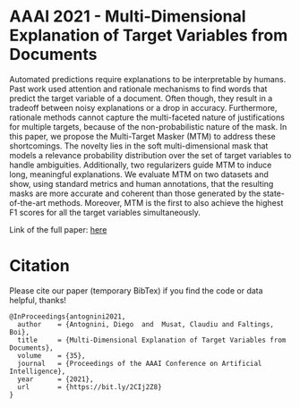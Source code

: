 # AAAI 2021 - Multi-Dimensional Explanation of Target Variables from Documents

Automated predictions require explanations to be interpretable by humans. Past work used attention and rationale mechanisms to find words that predict the target variable of a document. Often though, they result in a tradeoff between noisy explanations or a drop in accuracy. Furthermore, rationale methods cannot capture the multi-faceted nature of justifications for multiple targets, because of the non-probabilistic nature of the mask. In this paper, we propose the Multi-Target Masker (MTM) to address these shortcomings. The novelty lies in the soft multi-dimensional mask that models a relevance probability distribution over the set of target variables to handle ambiguities. Additionally, two regularizers guide MTM to induce long, meaningful explanations. We evaluate MTM on two datasets and show, using standard metrics and human annotations, that the resulting masks are more accurate and coherent than those generated by the state-of-the-art methods. Moreover, MTM is the first to also achieve the highest F1 scores for all the target variables simultaneously.

Link of the full paper: [here](https://lia.epfl.ch/wp-content/uploads/publications/Multi_Dimensional_Explanation_of_Ratings_from_Reviews.pdf)

# Citation

Please cite our paper (temporary BibTex) if you find the code or data helpful, thanks!

```
@InProceedings{antognini2021,
  author    = {Antognini, Diego  and  Musat, Claudiu and Faltings, Boi},
  title     = {Multi-Dimensional Explanation of Target Variables from Documents},
  volume    = {35}, 
  journal   = {Proceedings of the AAAI Conference on Artificial Intelligence}, 
  year      = {2021},
  url       = {https://bit.ly/2CIj2Z8}
}
```
